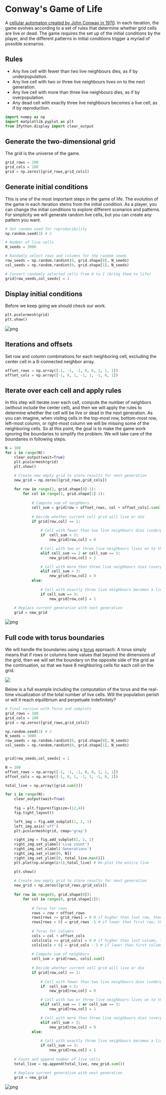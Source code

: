 # Conway's Game of Life

A [cellular automaton created by John Conway in 1970](https://www.wikiwand.com/en/Conway%27s_Game_of_Life). In each iteration, the game evolves according to a set of rules that determine whether grid cells are live or dead. The game requires the set up of the initial conditions by the player, and the different patterns in initial conditions trigger a myriad of possible scenarios.

## Rules

- Any live cell with fewer than two live neighbours dies, as if by underpopulation.
- Any live cell with two or three live neighbours lives on to the next generation.
- Any live cell with more than three live neighbours dies, as if by overpopulation.
- Any dead cell with exactly three live neighbours becomes a live cell, as if by reproduction.


```python
import numpy as np
import matplotlib.pyplot as plt
from IPython.display import clear_output
```

## Generate the two-dimensional grid

The grid is the universe of the game.


```python
grid_rows = 100
grid_cols = 100
grid = np.zeros([grid_rows,grid_cols])

```

## Generate initial conditions

This is one of the most important steps in the game of life. The evolution of the game in each iteration stems from the initial condition. As a player, you can change the initial conditions to explore different scenarios and patterns. For simplicity we will generate random live cells, but you can create any pattern you want.


```python
# Set random seed for reproducibility
np.random.seed(3) # 2

# Number of live cells
N_seeds = 3000

# Randomly select rows and columns for the random seeds
row_seeds = np.random.randint(0, grid.shape[0], N_seeds)
col_seeds = np.random.randint(0, grid.shape[1], N_seeds)

# Convert randomly selected cells from 0 to 1 (bring them to life)
grid[row_seeds,col_seeds] = 1
```

## Display initial conditions

Before we keep going we should check our work.


```python
plt.pcolormesh(grid)
plt.show()
```


![png](game_of_life_files/game_of_life_7_0.png)


## Iterations and offsets

Set row and column combinations for each neighboring cell, excluding the center cell in a 8-connected neighbor array.


```python
offset_rows = np.array([-1, -1, -1, 0, 0, 1, 1, 1])
offset_cols = np.array([-1, 0, 1, -1, 1, -1, 0, 1])
```

## Iterate over each cell and apply rules

In this step will iterate over each cell, compute the number of neighbors (without include the center cell), and then we will apply the rules to determine whether the cell will be live or dead in the next generation. As you can imagine, when visitng cells in the top-most row, bottom-most row, left-most column, or right-most column we will be missing some of the neighboring cells. So at this point, the goal is to make the game work ignoring the boundaries to simplify the problem. We will take care of the boundaries in following steps.


```python
N = 100
for i in range(N):
    clear_output(wait=True)
    plt.pcolormesh(grid)
    plt.show()

    # Create new empty grid to store results for next generation
    new_grid = np.zeros([grid_rows,grid_cols])
    
    for row in range(1, grid.shape[0]-1):
        for col in range(1, grid.shape[1]-1):
            
            # Compute sum of neighbors
            cell_sum = grid[row + offset_rows, col + offset_cols].sum()
            
            # Decide whether current cell grid will live or die
            if grid[row,col] == 1:
                
                # Cell with fewer than two live neighbours dies (underpopulation)
                if  cell_sum < 2:
                    new_grid[row,col] = 0

                # Cell with two or three live neighbours lives on to the next generation
                elif cell_sum == 2 or cell_sum == 3:
                    new_grid[row,col] = 1

                # Cell with more than three live neighbours dies (overpopulation)
                elif cell_sum > 3:
                    new_grid[row,col] = 0
            else:
                
                # Cell with exactly three live neighbours becomes a live cell (reproduction)
                if cell_sum == 3:
                    new_grid[row,col] = 1
    
    # Replace current generation with next generation
    grid = new_grid
```


![png](game_of_life_files/game_of_life_11_0.png)


## Full code with torus boundaries

We will handle the boundaries using a [torus](https://www.wikiwand.com/en/Torus) approach. A torus simply means that if rows or columns have values that beyond the dimensions of the grid, then we will set the boundary on the opposite side of the grid as the continuation, so that we have 8 neighboring cells for each cell on the grid.

<img src="https://upload.wikimedia.org/wikipedia/commons/6/60/Torus_from_rectangle.gif">

Below is a full example including the computation of the torus and the real-time visualization of the total number of live cells. Will the population perish or will it reach equilibrium and perpetuate indefinitely?


```python
# Final version with Torus and subplots
grid_rows = 100
grid_cols = 100
grid = np.zeros([grid_rows,grid_cols])

np.random.seed(3) # 2
N_seeds = 3000
row_seeds = np.random.randint(0, grid.shape[0], N_seeds)
col_seeds = np.random.randint(0, grid.shape[1], N_seeds)


grid[row_seeds,col_seeds] = 1

N = 100
offset_rows = np.array([-1, -1, -1, 0, 0, 1, 1, 1])
offset_cols = np.array([-1, 0, 1, -1, 1, -1, 0, 1])

total_live = np.array([grid.sum()])

for i in range(N):
    clear_output(wait=True)
    
    fig = plt.figure(figsize=(12,4))
    fig.tight_layout()

    left_img = fig.add_subplot(1, 2, 1)
    left_img.axis('off')
    plt.pcolormesh(grid, cmap='gray')

    right_img = fig.add_subplot(1, 2, 2)
    right_img.set_ylabel('Live count')
    right_img.set_xlabel('Generations')
    right_img.set_xlim([0, N])
    right_img.set_ylim([0, total_live.max()])
    plt.plot(np.arange(i+1),total_live) # Re-plot the entire line

    plt.show()
    
    # Create new empty grid to store results for next generation
    new_grid = np.zeros([grid_rows,grid_cols])
    
    for row in range(0, grid.shape[0]):
        for col in range(0, grid.shape[1]):
            
            # Torus for rows
            rows = row + offset_rows
            rows[rows >= grid_rows] = 0 # if higher than last row, then use first row
            rows[rows < 0] = grid_rows -1 # if lower than first row, then use last row
            
            # Torus for columns
            cols = col + offset_cols
            cols[cols >= grid_cols] = 0 # if higher than last column, then use first column
            cols[cols < 0] = grid_cols - 1 # if lower than first column, then use last column
            
            # Compute sum of neighbors
            cell_sum = grid[rows, cols].sum()
            
            # Decide whether current cell grid will live or die
            if grid[row,col] == 1:
                
                # Cell with fewer than two live neighbours dies (underpopulation)
                if  cell_sum < 2:
                    new_grid[row,col] = 0

                # Cell with two or three live neighbours lives on to the next generation
                elif cell_sum == 2 or cell_sum == 3:
                    new_grid[row,col] = 1

                # Cell with more than three live neighbours dies (overpopulation)
                elif cell_sum > 3:
                    new_grid[row,col] = 0
            else:
                
                # Cell with exactly three live neighbours becomes a live cell (reproduction)
                if cell_sum == 3:
                    new_grid[row,col] = 1
    
    # Count and append number of live cells
    total_live = np.append(total_live, new_grid.sum())
    
    # Replace current generation with next generation
    grid = new_grid

```


![png](game_of_life_files/game_of_life_13_0.png)

